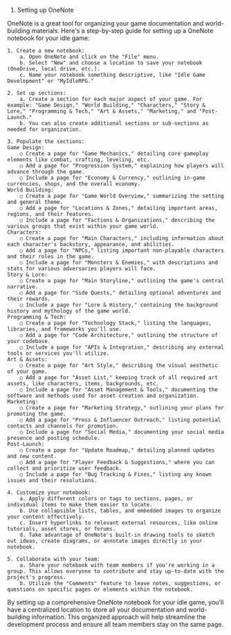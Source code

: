 1. Setting up OneNote

OneNote is a great tool for organizing your game documentation and world-building materials. Here's a step-by-step guide for setting up a OneNote notebook for your idle game:

	1. Create a new notebook: 
		a. Open OneNote and click on the "File" menu. 
		b. Select "New" and choose a location to save your notebook (OneDrive, local drive, etc.). 
		c. Name your notebook something descriptive, like "Idle Game Development" or "MyIdleRPG."
		
	2. Set up sections: 
		a. Create a section for each major aspect of your game. For example: "Game Design," "World Building," "Characters," "Story & Lore," "Programming & Tech," "Art & Assets," "Marketing," and "Post-Launch." 
		b. You can also create additional sections or sub-sections as needed for organization.
		
	3. Populate the sections:
	Game Design:
		○ Create a page for "Game Mechanics," detailing core gameplay elements like combat, crafting, leveling, etc.
		○ Add a page for "Progression System," explaining how players will advance through the game.
		○ Include a page for "Economy & Currency," outlining in-game currencies, shops, and the overall economy.
	World Building:
		○ Create a page for "Game World Overview," summarizing the setting and general theme.
		○ Add a page for "Locations & Zones," detailing important areas, regions, and their features.
		○ Include a page for "Factions & Organizations," describing the various groups that exist within your game world.
	Characters:
		○ Create a page for "Main Characters," including information about each character's backstory, appearance, and abilities.
		○ Add a page for "NPCs," listing important non-playable characters and their roles in the game.
		○ Include a page for "Monsters & Enemies," with descriptions and stats for various adversaries players will face.
	Story & Lore:
		○ Create a page for "Main Storyline," outlining the game's central narrative.
		○ Add a page for "Side Quests," detailing optional adventures and their rewards.
		○ Include a page for "Lore & History," containing the background history and mythology of the game world.
	Programming & Tech:
		○ Create a page for "Technology Stack," listing the languages, libraries, and frameworks you'll use.
		○ Add a page for "Code Architecture," outlining the structure of your codebase.
		○ Include a page for "APIs & Integration," describing any external tools or services you'll utilize.
	Art & Assets:
		○ Create a page for "Art Style," describing the visual aesthetic of your game.
		○ Add a page for "Asset List," keeping track of all required art assets, like characters, items, backgrounds, etc.
		○ Include a page for "Asset Management & Tools," documenting the software and methods used for asset creation and organization.
	Marketing:
		○ Create a page for "Marketing Strategy," outlining your plans for promoting the game.
		○ Add a page for "Press & Influencer Outreach," listing potential contacts and channels for promotion.
		○ Include a page for "Social Media," documenting your social media presence and posting schedule.
	Post-Launch:
		○ Create a page for "Update Roadmap," detailing planned updates and new content.
		○ Add a page for "Player Feedback & Suggestions," where you can collect and prioritize user feedback.
		○ Include a page for "Bug Tracking & Fixes," listing any known issues and their resolutions.
		
	4. Customize your notebook: 
		a. Apply different colors or tags to sections, pages, or individual items to make them easier to locate. 
		b. Use collapsible lists, tables, and embedded images to organize your content effectively. 
		c. Insert hyperlinks to relevant external resources, like online tutorials, asset stores, or forums. 
		d. Take advantage of OneNote's built-in drawing tools to sketch out ideas, create diagrams, or annotate images directly in your notebook.
		
	5. Collaborate with your team: 
		a. Share your notebook with team members if you're working in a group. This allows everyone to contribute and stay up-to-date with the project's progress. 
		b. Utilize the "Comments" feature to leave notes, suggestions, or questions on specific pages or elements within the notebook.
		
By setting up a comprehensive OneNote notebook for your idle game, you'll have a centralized location to store all your documentation and world-building information. This organized approach will help streamline the development process and ensure all team members stay on the same page.
